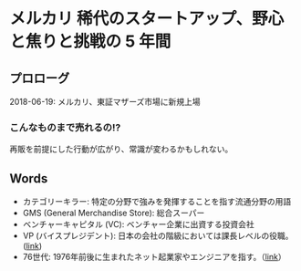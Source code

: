 # メルカリ 稀代のスタートアップ、野心と焦りと挑戦の 5 年間

## プロローグ
2018-06-19: メルカリ、東証マザーズ市場に新規上場

### こんなものまで売れるの!?
再販を前提にした行動が広がり、常識が変わるかもしれない。

## Words
- カテゴリーキラー: 特定の分野で強みを発揮することを指す流通分野の用語
- GMS (General Merchandise Store): 総合スーパー
- ベンチャーキャピタル (VC): ベンチャー企業に出資する投資会社
- VP (バイスプレジデント): 日本の会社の階級においては課長レベルの役職。([link](https://ja.wikipedia.org/wiki/%E3%83%B4%E3%82%A1%E3%82%A4%E3%82%B9%E3%83%97%E3%83%AC%E3%82%B8%E3%83%87%E3%83%B3%E3%83%88))
- 76世代: 1976年前後に生まれたネット起業家やエンジニアを指す。（[link](https://d.hatena.ne.jp/keyword/76%E4%B8%96%E4%BB%A3)）
